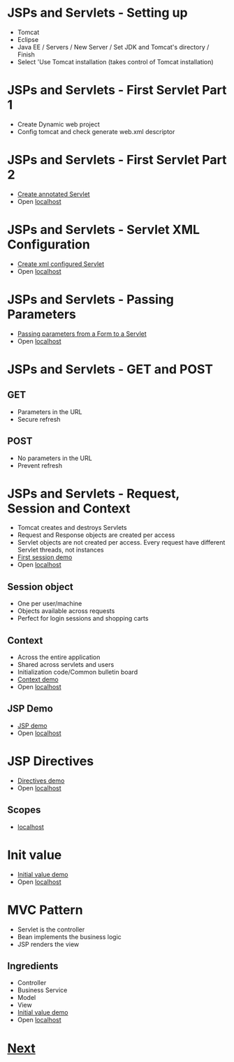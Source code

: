 # JSPs and Servlets - Setting up
- Tomcat
- Eclipse
- Java EE / Servers / New Server / Set JDK and Tomcat's directory / Finish
- Select 'Use Tomcat installation (takes control of Tomcat installation)
# JSPs and Servlets - First Servlet Part 1
- Create Dynamic web project
- Config tomcat and check generate web.xml descriptor
# JSPs and Servlets - First Servlet Part 2
- [Create annotated Servlet](https://github.com/ronald0009/demo3/tree/master/demo30)
- Open [localhost](http://localhost:8080/demo30/annotationcfgservletpath)
# JSPs and Servlets - Servlet XML Configuration
- [Create xml configured Servlet](https://github.com/ronald0009/demo3/tree/master/demo31)
- Open [localhost](http://localhost:8080/demo31/xmlcfgservletpath)
# JSPs and Servlets - Passing Parameters
- [Passing parameters from a Form to a Servlet](https://github.com/ronald0009/demo3/tree/master/demo32)
- Open [localhost](http://localhost:8080/demo32/)
# JSPs and Servlets - GET and POST
## GET
- Parameters in the URL
- Secure refresh
## POST
- No parameters in the URL
- Prevent refresh
# JSPs and Servlets - Request, Session and Context
- Tomcat creates and destroys Servlets
- Request and Response objects are created per access
- Servlet objects are not created per access. Every request have different Servlet threads, not instances
- [First session demo](https://github.com/ronald0009/demo3/tree/master/demo33)
- Open [localhost](http://localhost:8080/demo33/)
## Session object
- One per user/machine
- Objects available across requests
- Perfect for login sessions and shopping carts
## Context
- Across the entire application
- Shared across servlets and users
- Initialization code/Common bulletin board
- [Context demo](https://github.com/ronald0009/demo3/tree/master/demo34)
- Open [localhost](http://localhost:8080/demo34/)
## JSP Demo
- [JSP demo](https://github.com/ronald0009/demo3/tree/master/demo35)
- Open [localhost](http://localhost:8080/demo35/)
# JSP Directives
- [Directives demo](https://github.com/ronald0009/demo3/tree/master/demo36)
- Open [localhost](http://localhost:8080/demo36/)
## Scopes
- [localhost](http://localhost:8080/demo36/scopes.jsp?user=Test)
# Init value
- [Initial value demo](https://github.com/ronald0009/demo3/tree/master/demo37)
- Open [localhost](http://localhost:8080/demo37/)
# MVC Pattern
- Servlet is the controller
- Bean implements the business logic
- JSP renders the view
## Ingredients
- Controller
- Business Service
- Model
- View
- [Initial value demo](https://github.com/ronald0009/demo3/tree/master/demo38)
- Open [localhost](http://localhost:8080/demo38/)
# [Next](https://www.youtube.com/watch?v=EOdvmGVdndA&list=PLE0F6C1917A427E96&index=21)
